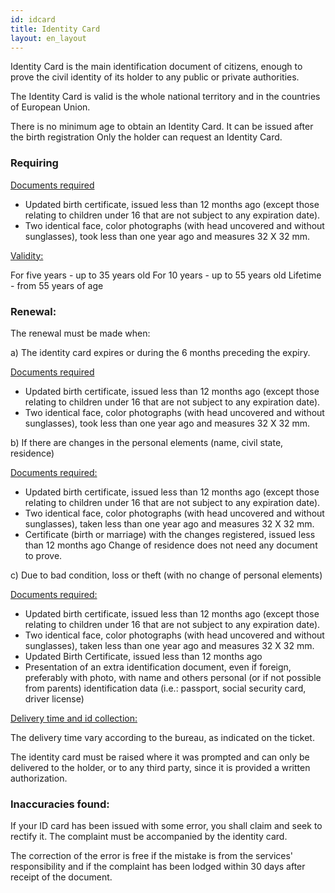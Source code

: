 ```yaml
---
id: idcard
title: Identity Card
layout: en_layout
---
```


Identity Card is the main identification document of citizens, enough to prove the civil identity of its holder to any public or private authorities.

The Identity Card is valid is the whole national territory and in the countries of European Union.

There is no minimum age to obtain an Identity Card. It can be issued after the birth registration
Only the holder can request an Identity Card.

### Requiring

<u>Documents required</u>

 - Updated birth certificate, issued less than 12 months ago (except those relating to children under 16 that are not subject to any expiration date).
 - Two identical face, color photographs (with head uncovered and without sunglasses), took less than one year ago and measures 32 X 32 mm.

<u>Validity:</u>

For five years - up to 35 years old
For 10 years - up to 55 years old
Lifetime - from 55 years of age

### Renewal:

The renewal must be made when:

a) The identity card expires or during the 6 months preceding the expiry.

<u>Documents required</u>

- Updated birth certificate, issued less than 12 months ago (except those relating to children under 16 that are not subject to any expiration date).
- Two identical face, color photographs (with head uncovered and without sunglasses), took less than one year ago and measures 32 X 32 mm.


b) If there are changes in the personal elements (name, civil state, residence)

<u>Documents required:</u>

- Updated birth certificate, issued less than 12 months ago (except those relating to children under 16 that are not subject to any expiration date).
- Two identical face, color photographs (with head uncovered and without sunglasses), taken less than one year ago and measures 32 X 32 mm.
- Certificate (birth or marriage) with the changes registered, issued less than 12 months ago
Change of residence does not need any document to prove.

c) Due to bad condition, loss or theft (with no change of personal elements)

<u>Documents required:</u>

- Updated birth certificate, issued less than 12 months ago (except those relating to children under 16 that are not subject to any expiration date).
- Two identical face, color photographs (with head uncovered and without sunglasses), taken less than one year ago and measures 32 X 32 mm.
- Updated Birth Certificate, issued less than 12 months ago
- Presentation of an extra identification document, even if foreign, preferably with photo, with name and others personal (or if not possible from parents) identification data (i.e.: passport, social security card, driver license)

<u>Delivery time and id collection:</u>

The delivery time vary according to the bureau, as indicated on the ticket.

The identity card must be raised where it was prompted and can only be delivered to the holder, or to any third party, since it is provided a written authorization.

### Inaccuracies found:

If your ID card has been issued with some error, you shall claim and seek to rectify it. The complaint must be accompanied by the identity card.

The correction of the error is free if the mistake is from the services' responsibility and if  the complaint has been lodged within 30 days after receipt of the document.
